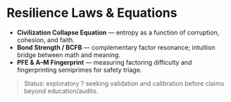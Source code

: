﻿# Resilience Laws & Equations
- **Civilization Collapse Equation** — entropy as a function of corruption, cohesion, and faith.
- **Bond Strength / BCFB** — complementary factor resonance; intuition bridge between math and meaning.
- **PFE & A–M Fingerprint** — measuring factoring difficulty and fingerprinting semiprimes for safety triage.

> Status: exploratory ? seeking validation and calibration before claims beyond education/audits.


